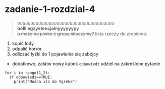# zadanie-1-rozdzial-4 </br>

>*ouuuuuuuuuuuuuuuuuuuuuuuuuuuuuuuuuuuu*</br>
**bólll egzystencjalnyyyyyyyy**<br>
~~a może na piwko z grupą skoczymy?~~
lista rzeczy do zrobienia:
1. kupić lody
2. odpalić horror
3. odliczać łyżki do 1 pojawienia się zabójcy
- dodatkowo, załatw nowy kubek
`odpowiedz` udziel na zakreślone pytanie
``` 
for i in range(1,2):
  if odpowiedz==TRUE:
    print("Można iść do Ygreka")
```
